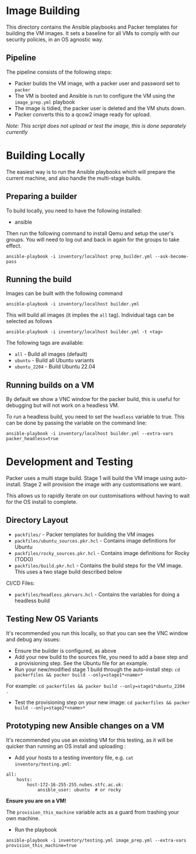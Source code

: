 Image Building
==============

This directory contains the Ansible playbooks and Packer templates for building the VM images.
It sets a baseline for all VMs to comply with our security policies, in an OS agnostic way.

Pipeline
--------

The pipeline consists of the following steps:

- Packer builds the VM image, with a packer user and password set to `packer`
- The VM is booted and Ansible is run to configure the VM using the `image_prep.yml` playbook
- The image is tidied, the packer user is deleted and the VM shuts down. 
- Packer converts this to a qcow2 image ready for upload.

*Note: This script does not upload or test the image, this is done separately currently*

Building Locally
=================

The easiest way is to run the Ansible playbooks which will prepare the current machine, and
also handle the multi-stage builds.

Preparing a builder
-------------------

To build locally, you need to have the following installed:
- ansible

Then run the following command to install Qemu and setup the user's groups. You will need to log out and back in again for the groups to take effect.


```
ansible-playbook -i inventory/localhost prep_builder.yml --ask-become-pass
```

Running the build
--------------------

Images can be built with the following command
```
ansible-playbook -i inventory/localhost builder.yml
````

This will build all images (it implies the `all` tag). Individual tags can be selected as follows

```
ansible-playbook -i inventory/localhost builder.yml -t <tag>
````

The following tags are available:
- `all` - Build all images (default)
- `ubuntu` - Build all Ubuntu variants
- `ubuntu_2204` - Build Ubuntu 22.04


Running builds on a VM
----------------------

By default we show a VNC window for the packer build, this is useful for debugging but will not work on a headless VM.

To run a headless build, you need to set the `headless` variable to true. This can be done by passing the variable on the command line:

```
ansible-playbook -i inventory/localhost builder.yml --extra-vars packer_headless=true
```


Development and Testing
========================

Packer uses a multi stage build. Stage 1 will build the VM image using auto-install. Stage 2 will provision the image with any customisations we want.

This allows us to rapidly iterate on our customisations without having to wait for the OS install to complete.

Directory Layout
----------------

- `packfiles/` - Packer templates for building the VM images
- `packfiles/ubuntu_sources.pkr.hcl` - Contains image definitions for Ubuntu
- `packfiles/rocky_sources.pkr.hcl` - Contains image definitions for Rocky (TODO)
- `packfiles/build.pkr.hcl` - Contains the build steps for the VM image. This uses a two stage build described below

CI/CD Files:

- `packfiles/headless.pkrvars.hcl` - Contains the variables for doing a headless build


Testing New OS Variants
--------------------------
It's recommended you run this locally, so that you can see the VNC window and debug any issues:

- Ensure the builder is configured, as above
- Add your new build to the sources file, you need to add a base step and a provisioning step. See the Ubuntu file for an example.
- Run your new/modified stage 1 build through the auto-install step: `cd packerfiles && packer build --only=stage1*<name>*` 

For example:
`cd packerfiles && packer build --only=stage1*ubuntu_2204 .`

- Test the provisioning step on your new image:
`cd packerfiles && packer build --only=stage2*<name>*`


Prototyping new Ansible changes on a VM
----------------------------------------
It's recommended you use an existing VM for this testing, as it will be quicker than running an OS install and uploading :

- Add your hosts to a testing inventory file, e.g. `cat inventory/testing.yml`:

```
all:
    hosts:
        host-172-16-255-255.nubes.stfc.ac.uk:
            ansible_user: ubuntu  # or rocky
```

**Ensure you are on a VM!**

The `provision_this_machine` variable acts as a guard from trashing your own machine. 

- Run the playbook
```
ansible-playbook -i inventory/testing.yml image_prep.yml --extra-vars provision_this_machine=true
```

